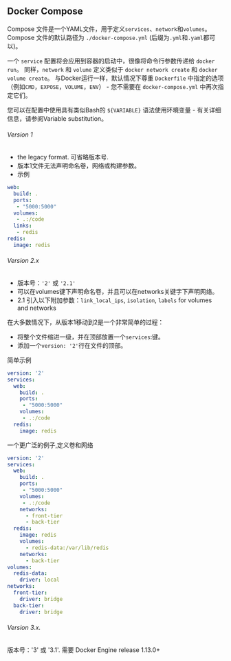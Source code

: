 ## Docker Compose
Compose 文件是一个YAML文件，用于定义`services`、`network`和`volumes`。
Compose 文件的默认路径为 `./docker-compose.yml` (后缀为`.yml`和`.yaml`都可以)。

一个 `service` 配置将会应用到容器的启动中，很像将命令行参数传递给 `docker run`。
同样，`network` 和 `volume` 定义类似于 `docker network create` 和 `docker volume create`。 
与Docker运行一样，默认情况下尊重 `Dockerfile` 中指定的选项（例如`CMD`，`EXPOSE`，`VOLUME`，`ENV`） - 您不需要在 `docker-compose.yml` 中再次指定它们。

您可以在配置中使用具有类似Bash的 `${VARIABLE}` 语法使用环境变量 - 有关详细信息，请参阅Variable substitution。

###### Version 1
* the legacy format. 可省略版本号.
* 版本1文件无法声明命名卷，网络或构建参数。
* 示例  
```yaml
web:
  build: .
  ports:
   - "5000:5000"
  volumes:
   - .:/code
  links:
   - redis
redis:
  image: redis
```

###### Version 2.x
* 版本号：`'2'` 或 `'2.1'`
* 可以在volumes键下声明命名卷，并且可以在networks关键字下声明网络。
* 2.1 引入以下附加参数：`link_local_ips`, `isolation`, `labels` for volumes and networks

在大多数情况下，从版本1移动到2是一个非常简单的过程：
- 将整个文件缩进一级，并在顶部放置一个`services`:键。
- 添加一个`version: '2'`行在文件的顶部。

简单示例  
```yaml
version: '2'
services:
  web:
    build: .
    ports:
     - "5000:5000"
    volumes:
     - .:/code
  redis:
    image: redis
```
一个更广泛的例子,定义卷和网络  
```yaml
version: '2'
services:
  web:
    build: .
    ports:
     - "5000:5000"
    volumes:
     - .:/code
    networks:
      - front-tier
      - back-tier
  redis:
    image: redis
    volumes:
      - redis-data:/var/lib/redis
    networks:
      - back-tier
volumes:
  redis-data:
    driver: local
networks:
  front-tier:
    driver: bridge
  back-tier:
    driver: bridge
```

###### Version 3.x. 
版本号：'3' 或 '3.1'.
需要 Docker Engine release 1.13.0+
